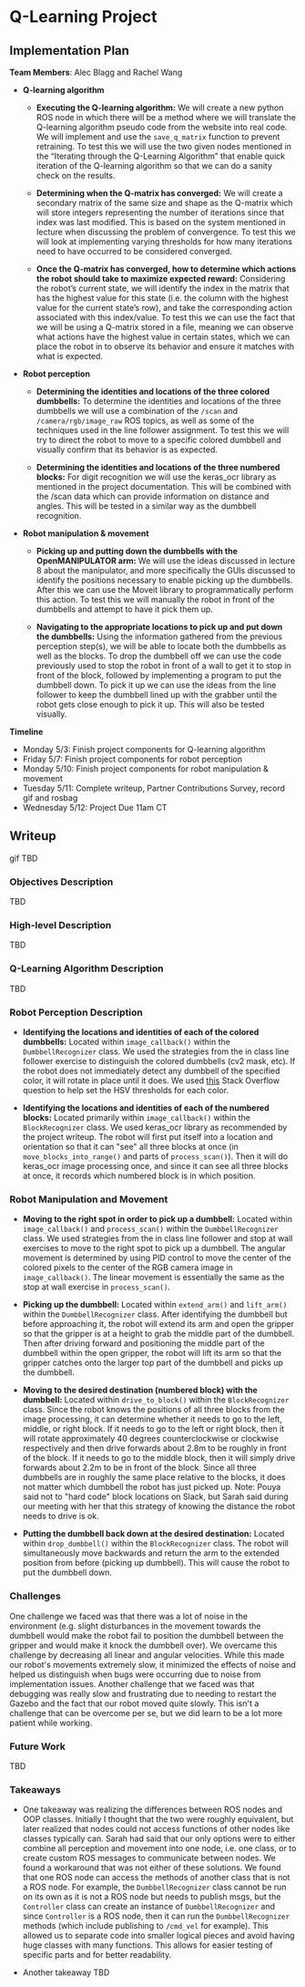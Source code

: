 # Q-Learning Project

## Implementation Plan

**Team Members**: Alec Blagg and Rachel Wang

* **Q-learning algorithm**
  * **Executing the Q-learning algorithm:** We will create a new python ROS node in which there will be a method where we will translate the Q-learning algorithm pseudo code from the website into real code. We will implement and use the `save_q_matrix` function to prevent retraining. To test this we will use the two given nodes mentioned in the “Iterating through the Q-Learning Algorithm” that enable quick iteration of the Q-learning algorithm so that we can do a sanity check on the results.

  * **Determining when the Q-matrix has converged:** We will create a secondary matrix of the same size and shape as the Q-matrix which will store integers representing the number of iterations since that index was last modified. This is based on the system mentioned in lecture when discussing the problem of convergence. To test this we will look at implementing varying thresholds for how many iterations need to have occurred to be considered converged.

  * **Once the Q-matrix has converged, how to determine which actions the robot should take to maximize expected reward:** Considering the robot’s current state, we will identify the index in the matrix that has the highest value for this state (i.e. the column with the highest value for the current state’s row), and take the corresponding action associated with this index/value. To test this we can use the fact that we will be using a Q-matrix stored in a file, meaning we can observe what actions have the highest value in certain states, which we can place the robot in to observe its behavior and ensure it matches with what is expected.

* **Robot perception**

    * **Determining the identities and locations of the three colored dumbbells:** To determine the identities and locations of the three dumbbells we will use a combination of the `/scan` and `/camera/rgb/image_raw` ROS topics, as well as some of the techniques used in the line follower assignment. To test this we will try to direct the robot to move to a specific colored dumbbell and visually confirm that its behavior is as expected.

    * **Determining the identities and locations of the three numbered blocks:** For digit recognition we will use the keras_ocr library as mentioned in the project documentation. This will be combined with the /scan data which can provide information on distance and angles. This will be tested in a similar way as the dumbbell recognition.

* **Robot manipulation & movement**

    * **Picking up and putting down the dumbbells with the OpenMANIPULATOR arm:** We will use the ideas discussed in lecture 8 about the manipulator, and more specifically the GUIs discussed to identify the positions necessary to enable picking up the dumbbells. After this we can use the Moveit library to programmatically perform this action. To test this we will manually the robot in front of the dumbbells and attempt to have it pick them up.

    * **Navigating to the appropriate locations to pick up and put down the dumbbells:**
    Using the information gathered from the previous perception step(s), we will be able to locate both the dumbbells as well as the blocks. To drop the dumbbell off we can use the code previously used to stop the robot in front of a wall to get it to stop in front of the block, followed by implementing a program to put the dumbbell down. To pick it up we can use the ideas from the line follower to keep the dumbbell lined up with the grabber until the robot gets close enough to pick it up. This will also be tested visually.    

**Timeline**
* Monday 5/3: Finish project components for Q-learning algorithm
* Friday 5/7: Finish project components for robot perception
* Monday 5/10: Finish project components for robot manipulation & movement
* Tuesday 5/11: Complete writeup, Partner Contributions Survey, record gif and rosbag
* Wednesday 5/12: Project Due 11am CT


## Writeup

gif TBD

### Objectives Description

TBD

### High-level Description

TBD

### Q-Learning Algorithm Description

TBD

### Robot Perception Description

  * **Identifying the locations and identities of each of the colored dumbbells:** Located within `image_callback()` within the `DumbbellRecognizer` class. We used the strategies from the in class line follower exercise to distinguish the colored dumbbells (cv2 mask, etc). If the robot does not immediately detect any dumbbell of the specified color, it will rotate in place until it does. We used [this](https://stackoverflow.com/questions/51229126/how-to-find-the-red-color-regions-using-opencv) Stack Overflow question to help set the HSV thresholds for each color.

  * **Identifying the locations and identities of each of the numbered blocks:** Located primarily within `image_callback()` within the `BlockRecognizer` class. We used keras_ocr library as recommended by the project writeup. The robot will first put itself into a location and orientation so that it can "see" all three blocks at once (in `move_blocks_into_range()` and parts of `process_scan()`). Then it will do keras_ocr image processing once, and since it can see all three blocks at once, it records which numbered block is in which position.

### Robot Manipulation and Movement

  * **Moving to the right spot in order to pick up a dumbbell:** Located within `image_callback()` and `process_scan()` within the `DumbbellRecognizer` class. We used strategies from the in class line follower and stop at wall exercises to move to the right spot to pick up a dumbbell. The angular movement is determined by using PID control to move the center of the colored pixels to the center of the RGB camera image in `image_callback()`. The linear movement is essentially the same as the stop at wall exercise in `process_scan()`.

  * **Picking up the dumbbell:** Located within `extend_arm()` and `lift_arm()` within the `DumbbellRecognizer` class. After identifying the dumbbell but before approaching it, the robot will extend its arm and open the gripper so that the gripper is at a height to grab the middle part of the dumbbell. Then after driving forward and positioning the middle part of the dumbbell within the open gripper, the robot will lift its arm so that the gripper catches onto the larger top part of the dumbbell and picks up the dumbbell.

  * **Moving to the desired destination (numbered block) with the dumbbell:** Located within `drive_to_block()` within the `BlockRecognizer` class. Since the robot knows the positions of all three blocks from the image processing, it can determine whether it needs to go to the left, middle, or right block. If it needs to go to the left or right block, then it will rotate approximately 40 degrees counterclockwise or clockwise respectively and then drive forwards about 2.8m to be roughly in front of the block. If it needs to go to the middle block, then it will simply drive forwards about 2.2m to be in front of the block. Since all three dumbbells are in roughly the same place relative to the blocks, it does not matter which dumbbell the robot has just picked up. Note: Pouya said not to "hard code" block locations on Slack, but Sarah said during our meeting with her that this strategy of knowing the distance the robot needs to drive is ok.

  * **Putting the dumbbell back down at the desired destination:** Located within `drop_dumbbell()` within the `BlockRecognizer` class. The robot will simultaneously move backwards and return the arm to the extended position from before (picking up dumbbell). This will cause the robot to put the dumbbell down.

### Challenges

One challenge we faced was that there was a lot of noise in the environment (e.g. slight disturbances in the movement towards the dumbbell would make the robot fail to position the dumbbell between the gripper and would make it knock the dumbbell over). We overcame this challenge by decreasing all linear and angular velocities. While this made our robot's movements extremely slow, it minimized the effects of noise and helped us distinguish when bugs were occurring due to noise from implementation issues. Another challenge that we faced was that debugging was really slow and frustrating due to needing to restart the Gazebo and the fact that our robot moved quite slowly. This isn't a challenge that can be overcome per se, but we did learn to be a lot more patient while working.

### Future Work

TBD

### Takeaways

  * One takeaway was realizing the differences between ROS nodes and OOP classes. Initially I thought that the two were roughly equivalent, but later realized that nodes could not access functions of other nodes like classes typically can. Sarah had said that our only options were to either combine all perception and movement into one node, i.e. one class, or to create custom ROS messages to communicate between nodes. We found a workaround that was not either of these solutions. We found that one ROS node can access the methods of another class that is not a ROS node. For example, the `DumbbellRecognizer` class cannot be run on its own as it is not a ROS node but needs to publish msgs, but the `Controller` class can create an instance of `DumbbellRecognizer` and since `Controller` is a ROS node, then it can run the `DumbbellRecognizer` methods (which include publishing to `/cmd_vel` for example). This allowed us to separate code into smaller logical pieces and avoid having huge classes with many functions. This allows for easier testing of specific parts and for better readability.

  * Another takeaway TBD
